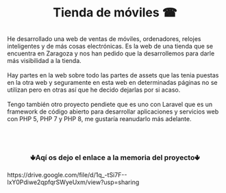  <h1 align="center">Tienda de móviles ☎</h1><br>
He desarrollado una web de ventas de móviles, ordenadores, relojes inteligentes y de más cosas electrónicas. Es la web de una tienda que se encuentra en Zaragoza y nos han pedido que la desarrollemos para darle más visibilidad a la tienda.
<br><br>
Hay partes en la web sobre todo las partes de assets que las tenia puestas en la otra web y seguramente en esta web en determinadas páginas no se utilizan pero en otras así que he decido dejarlas por si acaso.
<br><br>
Tengo también otro proyecto pendiete que es uno con Laravel que es  un framework de código abierto para desarrollar aplicaciones y servicios web con PHP 5, PHP 7 y PHP 8, me gustaría reanudarlo más adelante.

<br><br>
 <h3 align="center"center>🢃Aqí os dejo el enlace a la memoria del proyecto🢃</h3>
https://drive.google.com/file/d/1q_-tSi7F--lxY0Pdiwe2qpfqrSWyeUxm/view?usp=sharing</h3>




